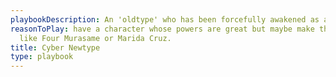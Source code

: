 ```yaml
---
playbookDescription: An 'oldtype' who has been forcefully awakened as a Newtype.
reasonToPlay: have a character whose powers are great but maybe make them unpredictable and dangerous even to themselves,
  like Four Murasame or Marida Cruz.
title: Cyber Newtype
type: playbook
---
```


